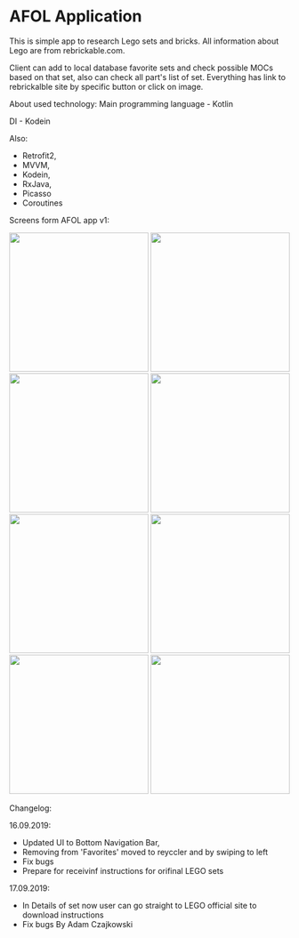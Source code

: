 # AFOL Application

This is simple app to research Lego sets and bricks. All information about Lego are from rebrickable.com. 

Client can add to local database favorite sets and check possible MOCs based on that set, 
also can check all part's list of set. Everything has link to rebrickalble site by specific button or click on image. 

About used technology:
Main programming language - Kotlin

DI - Kodein

Also:
- Retrofit2,
- MVVM,
- Kodein,
- RxJava,
- Picasso
- Coroutines

Screens form AFOL app v1:

<img src="https://i.ibb.co/L6n1Bd3/Screenshot-20190529-082604-AFOL-Application.jpg" width="250">  <img src="https://i.ibb.co/YR0df6j/Screenshot-20190529-082640-AFOL-Application.jpg" width="250"> <img src="https://i.ibb.co/xKnxfjk/Screenshot-20190529-082707-AFOL-Application.jpg" width="250"> <img src="https://i.ibb.co/xjrDQCS/Screenshot-20190529-082717-AFOL-Application.jpg" width="250"> <img src="https://i.ibb.co/DM6Hxdy/Screenshot-20190529-082737-AFOL-Application.jpg" width="250"> <img src="https://i.ibb.co/rF3QSYv/Screenshot-20190529-082742-AFOL-Application.jpg" width="250"> <img src="https://i.ibb.co/T8Q5XpC/Screenshot-20190529-082752-AFOL-Application.jpg" width="250"> <img src="https://i.ibb.co/3ytGscT/Screenshot-20190529-082758-AFOL-Application.jpg" width="250">

Changelog: 

16.09.2019: 
 - Updated UI to Bottom Navigation Bar, 
 - Removing from 'Favorites' moved to reyccler and by swiping to left 
 - Fix bugs 
 - Prepare for receivinf instructions for orifinal LEGO sets

17.09.2019:
 - In Details of set now user can go straight to LEGO official site to download instructions
 - Fix bugs
By Adam Czajkowski
